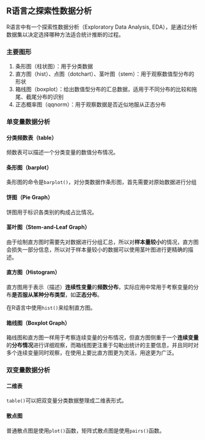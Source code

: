 ## R语言之探索性数据分析

R语言中有一个探索性数据分析（Exploratory Data Analysis, EDA），是通过分析数据集以决定选择哪种方法适合统计推断的过程。

### 主要图形

1. 条形图（柱状图）：用于分类数据
2. 直方图（hist）、点图（dotchart）、茎叶图（stem）：用于观察数值型分布的形状
3. 箱线图（boxplot）：给出数值型分布的汇总数据，适用于不同分布的比较和拖尾、截尾分布的识别
4. 正态概率图（qqnorm）：用于观察数据是否近似地服从正态分布

### 单变量数据分析

#### 分类频数表（table）

频数表可以描述一个分类变量的数值分布情况。

#### 条形图（barplot）

条形图的命令是`barplot()`，对分类数据作条形图，首先需要对原始数据进行分组

#### 饼图（Pie Graph）

饼图用于标识各类别的构成占比情况。

#### 茎叶图（Stem-and-Leaf Graph）

由于绘制直方图时需要先对数据进行分组汇总，所以对**样本量较小**的情况，直方图会损失一部分信息，所以对于样本量较小的数据可以使用茎叶图进行更精确的描述。

#### 直方图（Histogram）

直方图用于表示（描述）**连续性变量**的**频数分布**，实际应用中常用于考察变量的分布**是否服从某种分布类型**，如**正态分布**。

在R语言中使用`hist()`来绘制直方图。

#### 箱线图（Boxplot  Graph）

箱线图和直方图一样用于考察连续变量的分布情况，但直方图侧重于一个**连续变量**的**分布情况**进行详细观察，而箱线图更注重于勾勒出统计的主要信息，并且同时对多个连续变量同时观察，在使用上要比直方图更为灵活，用途更为广泛。

### 双变量数据分析

#### 二维表

`table()`可以把双变量分类数据整理成二维表形式。

#### 散点图

普通散点图是使用`plot()`函数，矩阵式散点图是使用`pairs()`函数。







